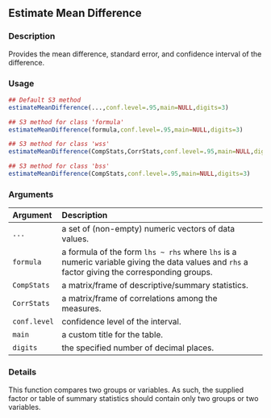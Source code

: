 ## Estimate Mean Difference

### Description

Provides the mean difference, standard error, and confidence interval of the difference.

### Usage

```r
## Default S3 method
estimateMeanDifference(...,conf.level=.95,main=NULL,digits=3)

## S3 method for class 'formula'
estimateMeanDifference(formula,conf.level=.95,main=NULL,digits=3)

## S3 method for class 'wss'
estimateMeanDifference(CompStats,CorrStats,conf.level=.95,main=NULL,digits=3)

## S3 method for class 'bss'
estimateMeanDifference(CompStats,conf.level=.95,main=NULL,digits=3)
```

### Arguments

Argument | Description
:-- | :--
```...``` | a set of (non-empty) numeric vectors of data values.
```formula``` | a formula of the form `lhs ~ rhs` where `lhs` is a numeric variable giving the data values and `rhs` a factor giving the corresponding groups.
```CompStats``` | a matrix/frame of descriptive/summary statistics.
```CorrStats``` | a matrix/frame of correlations among the measures.
```conf.level``` | confidence level of the interval.
```main``` | a custom title for the table.
```digits``` | the specified number of decimal places.

### Details

This function compares two groups or variables. As such, the supplied factor or table of summary statistics should contain only two groups or two variables.
